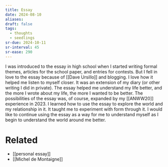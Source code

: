 ```yaml
---
title: Essay
date: 2024-08-10
aliases: 
draft: false
tags:
  - thoughts
  - seedlings
sr-due: 2024-10-11
sr-interval: 45
sr-ease: 290
---
```

I was introduced to the essay in high school when I started writing formal themes, articles for the school paper, and entries for contests. But I fell in love to the essay because of [[Dave Ursillo]] and blogging. I love how it helped me listen to myself closer. It was an extension of my diary (or other writing I did in private). The essay helped me understand my life better, and the more I wrote about my life, the more I wanted to be better. The possibilities of the essay was, of course, expanded by my [[ANWW20]] experience in 2023. I learned how to use the essay to explore the world and my relationship in it. It taught me to experiment with form through it. I would like to continue using the essay as a way for me to understand myself as I begin to understand the world around me better.

# Related

- [[personal essay]]
- [[Michel de Montaigne]]